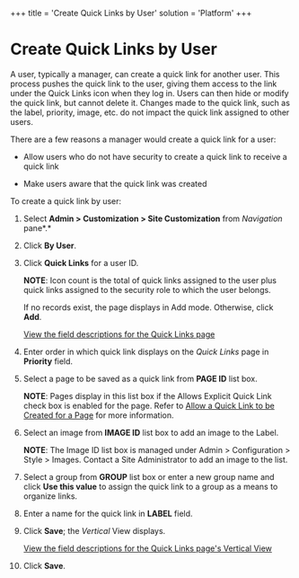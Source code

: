 +++
title = 'Create Quick Links by User'
solution = 'Platform'
+++

# Create Quick Links by User

A user, typically a manager, can create a quick link for another user.
This process pushes the quick link to the user, giving them access to
the link under the Quick Links icon when they log in. Users can then
hide or modify the quick link, but cannot delete it. Changes made to the
quick link, such as the label, priority, image, etc. do not impact the
quick link assigned to other users.

There are a few reasons a manager would create a quick link for a user:

  - Allow users who do not have security to create a quick link to
    receive a quick link

  - Make users aware that the quick link was created

To create a quick link by user:

1.  Select **Admin \> Customization \> Site Customization** from
    *Navigation* pane*.*

2.  Click **By User**.

3.  Click **Quick Links** for a user ID.
    
    **NOTE**: Icon count is the total of quick links assigned to the
    user plus quick links assigned to the security role to which the
    user belongs.
    
    If no records exist, the page displays in Add mode. Otherwise, click
    **Add**.
    
    [View the field descriptions for the Quick Links
    page](../Page_Desc/Quick_Links_H)

4.  Enter order in which quick link displays on the *Quick Links* page
    in **Priority** field.

5.  Select a page to be saved as a quick link from **PAGE ID** list box.
    
    **NOTE**: Pages display in this list box if the Allows Explicit
    Quick Link check box is enabled for the page. Refer to [Allow a
    Quick Link to be Created for a
    Page](Allow_a_Quick_Link_to_be_Created_for_a_Page) for more
    information.

6.  Select an image from **IMAGE ID** list box to add an image to the
    Label.
    
    **NOTE**: The Image ID list box is managed under Admin \>
    Configuration \> Style \> Images. Contact a Site Administrator to
    add an image to the list.

7.  Select a group from **GROUP** list box or enter a new group name and
    click **Use this value** to assign the quick link to a group as a
    means to organize links.

8.  Enter a name for the quick link in **LABEL** field.

9.  Click **Save**; the *Vertical* View displays.
    
    [View the field descriptions for the Quick Links page's Vertical
    View](../Page_Desc/Quick_Links_H)

10. Click **Save**.
